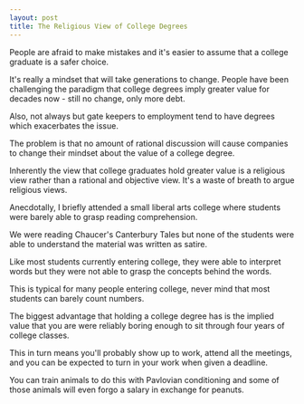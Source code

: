 ```yaml
---
layout: post
title: The Religious View of College Degrees
---
```

People are afraid to make mistakes and it's easier to assume that a college graduate is a safer choice.

It's really a mindset that will take generations to change. People have been challenging the paradigm that college degrees imply greater value for decades now - still no change, only more debt.

Also, not always but gate keepers to employment tend to have degrees which exacerbates the issue.

The problem is that no amount of rational discussion will cause companies to change their mindset about the value of a college degree.

Inherently the view that college graduates hold greater value is a religious view rather than a rational and objective view. It's a waste of breath to argue religious views.

Anecdotally, I briefly attended a small liberal arts college where students were barely able to grasp reading comprehension.

We were reading Chaucer's Canterbury Tales but none of the students were able to understand the material was written as satire.

Like most students currently entering college, they were able to interpret words but they were not able to grasp the concepts behind the words.

This is typical for many people entering college, never mind that most students can barely count numbers.

The biggest advantage that holding a college degree has is the implied value that you are were reliably boring enough to sit through four years of college classes. 

This in turn means you'll probably show up to work, attend all the meetings, and you can be expected to turn in your work when given a deadline. 

You can train animals to do this with Pavlovian conditioning and some of those animals will even forgo a salary in exchange for peanuts. 